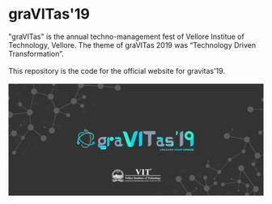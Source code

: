 # graVITas'19

"graVITas" is the annual techno-management fest of Vellore Institue of Technology, Vellore. The theme of graVITas 2019 was “Technology Driven Transformation”.
<br/>
<br/>
This repository is the code for the official website for gravitas'19.
<br/>
<br/>
<img src="./img/banner-readme.png">
